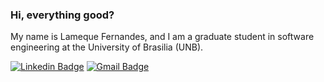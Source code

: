 
### Hi, everything good?

My name is Lameque Fernandes, and I am a graduate student in software engineering at the University of Brasilia (UNB).

[![Linkedin Badge](https://img.shields.io/badge/-lameque--fernandes-blue?style=flat-square&logo=Linkedin&logoColor=white&link=https://www.linkedin.com/in/lameque-fernandes/)](https://www.linkedin.com/in/lameque-fernandes/)
[![Gmail Badge](https://img.shields.io/badge/-lamequesao@gmail.com-c14438?style=flat-square&logo=Gmail&logoColor=white&link=mailto:lamequesao@gmail.com)](mailto:lamequesao@gmail.com)

<!--
##
- 🎓 Studying **Software Engineering** at Universidade de Brasília


<br>

<a href="https://github.com/lamequefernandes">
  <img width="48%" src="https://github-readme-stats.vercel.app/api?username=lamequefernandes&show_icons=true&theme=dark" />
  <img height='180em' align="right" src="https://github-readme-stats.vercel.app/api/top-langs/?username=lamequefernandes&hide=jupyter%20notebook,html&layout=compact&theme=dark" />
</a>

##
 
<div style="display: inline_block"><br>
  <img align="center" alt="Js" height="40" width="60" src="https://raw.githubusercontent.com/devicons/devicon/master/icons/javascript/javascript-plain.svg">
  <img align="center" alt="HTML" height="40" width="60" src="https://raw.githubusercontent.com/devicons/devicon/master/icons/html5/html5-original.svg">
  <img align="center" alt="CSS" height="40" width="60" src="https://raw.githubusercontent.com/devicons/devicon/master/icons/css3/css3-original.svg">  
  <img align="center" alt="Python" height="40" width="60" src="https://raw.githubusercontent.com/devicons/devicon/master/icons/python/python-original.svg">
  <img align="center" alt="C" height="40" width="60" src="https://raw.githubusercontent.com/devicons/devicon/master/icons/c/c-original.svg">
  <img align="center" alt="C++" height="40" width="60" src="https://raw.githubusercontent.com/devicons/devicon/master/icons/cplusplus/cplusplus-original.svg">
  <br><br>
</div>





**LamequeFernandes/LamequeFernandes** is a ✨ _special_ ✨ repository because its `README.md` (this file) appears on your GitHub profile.

Here are some ideas to get you started:

- 🔭 I’m currently working on ...
- 🌱 I’m currently learning ...
- 👯 I’m looking to collaborate on ...
- 🤔 I’m looking for help with ...
- 💬 Ask me about ...
- 📫 How to reach me: ...
- 😄 Pronouns: ...
- ⚡ Fun fact: ...
-->
